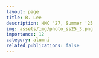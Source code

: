 ```yaml
---
layout: page
title: R. Lee
description: HMC '27, Summer '25
img: assets/img/photo_ss25_3.png
importance: 12
category: alumni
related_publications: false
---
```

